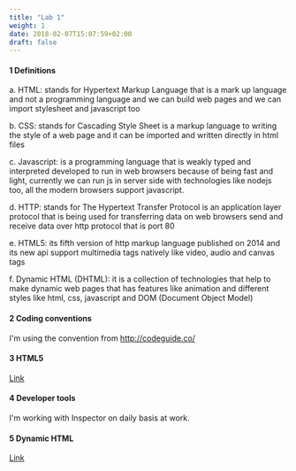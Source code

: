 ```yaml
---
title: "Lab 1"
weight: 1
date: 2018-02-07T15:07:59+02:00
draft: false
---
```


#### 1 Definitions

a. HTML: stands for Hypertext Markup Language that is a mark up language and not a programming language and we can build web pages and we can import stylesheet and javascript too

b. CSS: stands for Cascading Style Sheet is a markup language to writing the style of a web page and it can be imported and written directly in html files

c. Javascript: is a programming language that is weakly typed and interpreted developed to run in web browsers because of being fast and light, currently we can run js in server side with technologies like nodejs too, all the modern browsers support javascript.

d. HTTP: stands for The Hypertext Transfer Protocol is an application layer protocol that is being used for transferring data on web browsers send and receive data over http protocol that is port 80

e. HTML5: its fifth version of http markup language published on 2014 and its new api support multimedia tags natively like video, audio and canvas tags

f. Dynamic HTML (DHTML): it is a collection of technologies that help to make dynamic web pages that has features like animation and different styles like html, css, javascript and DOM (Document Object Model)

#### 2 Coding conventions

I'm using the convention from http://codeguide.co/

#### 3 HTML5

[Link](/im/lab1/lab1.html)

#### 4 Developer tools

I'm working with Inspector on daily basis at work.

#### 5 Dynamic HTML

[Link](/im/lab1/dhtml.html)
